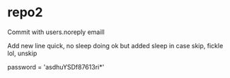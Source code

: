 # repo2

Commit with users.noreply emaill

Add new line
quick, no sleep
doing ok but added sleep in case
skip, fickle lol, unskip

password = 'asdhuYSDf87613ri*'
